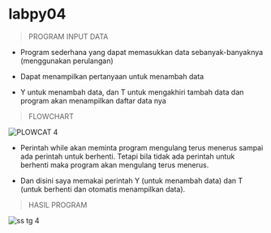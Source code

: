 # labpy04

> PROGRAM INPUT DATA

- Program sederhana yang dapat memasukkan data sebanyak-banyaknya (menggunakan perulangan)

- Dapat menampilkan pertanyaan untuk menambah data

- Y untuk menambah data, dan T untuk mengakhiri tambah data dan program akan menampilkan daftar data nya

> FLOWCHART

![PLOWCAT 4](https://user-images.githubusercontent.com/56399756/70371035-63022200-1900-11ea-855a-b115e6afac60.png)



- Perintah while akan meminta program mengulang terus menerus sampai ada perintah untuk berhenti. Tetapi bila tidak ada perintah untuk berhenti maka program akan mengulang terus menerus.

- Dan disini saya memakai perintah Y (untuk menambah data) dan T (untuk berhenti dan otomatis menampilkan data).

> HASIL PROGRAM


![ss tg 4](https://user-images.githubusercontent.com/56399756/70371060-a65c9080-1900-11ea-839b-671252e0e792.PNG)
